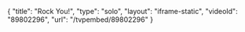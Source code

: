 {
    "title": "Rock You!",
    "type": "solo",
    "layout": "iframe-static",
    "videoId": "89802296",
    "url": "\/tvpembed\/89802296"
}